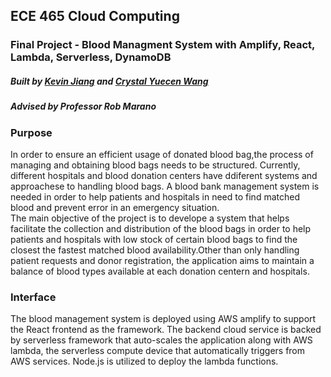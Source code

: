 ## ECE 465 Cloud Computing
### Final Project - Blood Managment System with Amplify, React, Lambda, Serverless, DynamoDB


##### Built by [Kevin Jiang](https://github.com/kevinjiang11579) and [Crystal Yuecen Wang](https://github.com/CrystalWang1225)
##### Advised by Professor Rob Marano

### Purpose
In order to ensure an efficient usage of donated blood bag,the process of managing and obtaining blood bags needs to be structured. Currently, different hospitals and blood donation centers have ddiferent systems and approachese to handling blood bags. A blood bank management system is needed in order to help patients and hospitals in need to find matched blood and prevent error in an emergency situation.<br/>
The main objective of the project is to develope a system that helps facilitate the collection and distribution of the blood bags in order to help patients and hospitals with low stock of certain blood bags to find the closest the fastest matched blood availability.Other than only handling patient requests and donor registration, the application aims to maintain a balance of blood types available at each donation centern and hospitals.

### Interface
The blood management system is deployed using AWS amplify to support the React frontend as the framework. The backend cloud service is backed by serverless framework that auto-scales the application along with AWS lambda, the serverless compute device that automatically triggers from AWS services. Node.js is utilized to deploy the lambda functions. 
